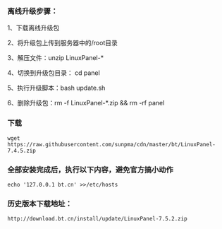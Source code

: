 ### 离线升级步骤：

1、下载离线升级包

2、将升级包上传到服务器中的/root目录

3、解压文件：unzip LinuxPanel-*

4、切换到升级包目录： cd panel

5、执行升级脚本：bash update.sh

6、删除升级包：rm -f LinuxPanel-*.zip && rm -rf panel

### 下载
```
wget https://raw.githubusercontent.com/sunpma/cdn/master/bt/LinuxPanel-7.4.5.zip
```
### 全部安装完成后，执行以下内容，避免官方搞小动作
```
echo '127.0.0.1 bt.cn' >>/etc/hosts
```
### 历史版本下载地址：
```
http://download.bt.cn/install/update/LinuxPanel-7.5.2.zip
```
